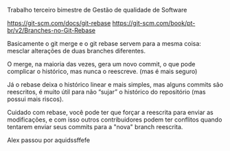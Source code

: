 Trabalho terceiro bimestre de Gestão de qualidade de Software

https://git-scm.com/docs/git-rebase
https://git-scm.com/book/pt-br/v2/Branches-no-Git-Rebase

Basicamente o git merge e o git rebase servem para a mesma coisa: mesclar alterações de duas branches diferentes.

O merge, na maioria das vezes, gera um novo commit, o que pode complicar o histórico, mas nunca o reescreve. (mas é mais seguro)

Já o rebase deixa o histórico linear e mais simples, mas alguns commits são reescritos, é muito útil para não “sujar” o histórico do repositório (mas possui mais riscos).

Cuidado com rebase, você pode ter que forçar a reescrita para enviar as modificações, e com isso outros contribuidores podem ter conflitos quando tentarem enviar seus commits para a "nova" branch reescrita.


Alex passou por aquidssffefe